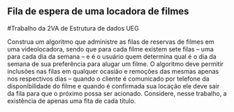 ## Fila de espera de uma locadora de filmes
#Trabalho da 2VA de Estrutura de dados UEG

Construa um algoritmo que administre as filas de reservas de filmes em uma videolocadora, sendo que para cada filme existem sete filas – uma para cada dia da semana – e é o usuário quem determina qual é o dia da semana de sua preferência para alugar um filme. O algoritmo deve permitir inclusões nas filas em qualquer ocasião e remoções das mesmas apenas nos respectivos dias – quando o cliente é comunicado por telefone da disponibilidade do filme e quando é confirmada sua locação ele deve sair da fila para que o próximo possa ser acionado. Considere, nesse trabalho, a existência de apenas uma fita de cada título.
